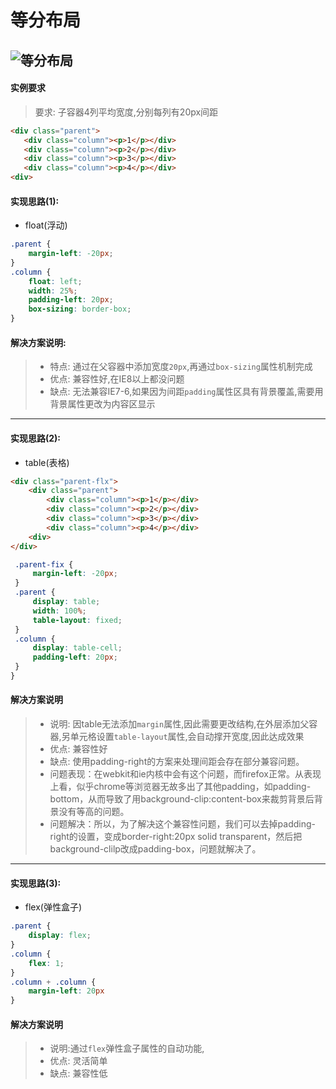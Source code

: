 # 等分布局
![等分布局](https://s1.ax1x.com/2017/10/05/39JIO.png)
-----------------------------------------
#### 实例要求
>要求: 子容器4列平均宽度,分别每列有20px间距
```html
<div class="parent">
   <div class="column"><p>1</p></div>
   <div class="column"><p>2</p></div>
   <div class="column"><p>3</p></div>
   <div class="column"><p>4</p></div>
<div>    
```
#### 实现思路(1):
- float(浮动) 
```css
.parent {
    margin-left: -20px;
}
.column {
    float: left;
    width: 25%;
    padding-left: 20px;
    box-sizing: border-box;
}

```
#### 解决方案说明:
> - 特点: 通过在父容器中添加宽度`20px`,再通过`box-sizing`属性机制完成
> - 优点: 兼容性好,在IE8以上都没问题
> - 缺点: 无法兼容IE7-6,如果因为间距`padding`属性区具有背景覆盖,需要用背景属性更改为内容区显示
-----------------------------------------
#### 实现思路(2):
- table(表格)
```html
<div class="parent-flx">
    <div class="parent">
        <div class="column"><p>1</p></div>
        <div class="column"><p>2</p></div>
        <div class="column"><p>3</p></div>
        <div class="column"><p>4</p></div>
    <div> 
</div>    
```
```css
 .parent-fix {
     margin-left: -20px;
 }
 .parent {
     display: table;
     width: 100%;
     table-layout: fixed;
 }
 .column {
     display: table-cell;
     padding-left: 20px;
 }
}
```
#### 解决方案说明
> - 说明: 因table无法添加`margin`属性,因此需要更改结构,在外层添加父容器,另单元格设置`table-layout`属性,会自动撑开宽度,因此达成效果
> - 优点: 兼容性好
> - 缺点: 使用padding-right的方案来处理间距会存在部分兼容问题。
> - 问题表现：在webkit和ie内核中会有这个问题，而firefox正常。从表现上看，似乎chrome等浏览器无故多出了其他padding，如padding-bottom，从而导致了用background-clip:content-box来裁剪背景后背景没有等高的问题。 
> - 问题解决：所以，为了解决这个兼容性问题，我们可以去掉padding-right的设置，变成border-right:20px solid transparent，然后把background-clilp改成padding-box，问题就解决了。

--------------------------------------
#### 实现思路(3):
- flex(弹性盒子)
```css
.parent {
    display: flex;
}
.column {
    flex: 1;
}
.column + .column {
    margin-left: 20px
}
```
#### 解决方案说明
> - 说明:通过`flex`弹性盒子属性的自动功能,
> - 优点: 灵活简单
> - 缺点: 兼容性低
